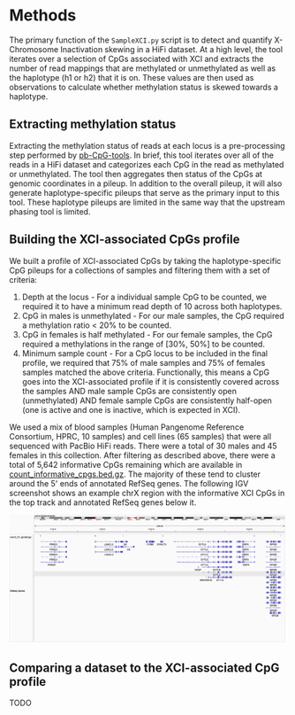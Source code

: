 # Methods
The primary function of the `SampleXCI.py` script is to detect and quantify X-Chromosome Inactivation skewing in a HiFi dataset.
At a high level, the tool iterates over a selection of CpGs associated with XCI and extracts the number of read mappings that are methylated or unmethylated as well as the haplotype (h1 or h2) that it is on.
These values are then used as observations to calculate whether methylation status is skewed towards a haplotype.

## Extracting methylation status
Extracting the methylation status of reads at each locus is a pre-processing step performed by [pb-CpG-tools](https://github.com/PacificBiosciences/pb-CpG-tools).
In brief, this tool iterates over all of the reads in a HiFi dataset and categorizes each CpG in the read as methylated or unmethylated. 
The tool then aggregates then status of the CpGs at genomic coordinates in a pileup. 
In addition to the overall pileup, it will also generate haplotype-specific pileups that serve as the primary input to this tool.
These haplotype pileups are limited in the same way that the upstream phasing tool is limited.

## Building the XCI-associated CpGs profile
We built a profile of XCI-associated CpGs by taking the haplotype-specific CpG pileups for a collections of samples and filtering them with a set of criteria:

1. Depth at the locus - For a individual sample CpG to be counted, we required it to have a minimum read depth of 10 across both haplotypes.
2. CpG in males is unmethylated - For our male samples, the CpG required a methylation ratio < 20% to be counted.
3. CpG in females is half methylated - For our female samples, the CpG required a methylations in the range of [30%, 50%] to be counted.
4. Minimum sample count - For a CpG locus to be included in the final profile, we required that 75% of male samples and 75% of females samples matched the above criteria. Functionally, this means a CpG goes into the XCI-associated profile if it is consistently covered across the samples AND male sample CpGs are consistently open (unmethylated) AND female sample CpGs are consistently half-open (one is active and one is inactive, which is expected in XCI).

We used a mix of blood samples (Human Pangenome Reference Consortium, HPRC, 10 samples) and cell lines (65 samples) that were all sequenced with PacBio HiFi reads.
There were a total of 30 males and 45 females in this collection.
After filtering as described above, there were a total of 5,642 informative CpGs remaining which are available in [count_informative_cpgs.bed.gz](../data/count_informative_cpgs.bed.gz).
The majority of these tend to cluster around the 5' ends of annotated RefSeq genes.
The following IGV screenshot shows an example chrX region with the informative XCI CpGs in the top track and annotated RefSeq genes below it.

![hapscat.png](./image/cpg_profile_igv_example.png)

## Comparing a dataset to the XCI-associated CpG profile
TODO
